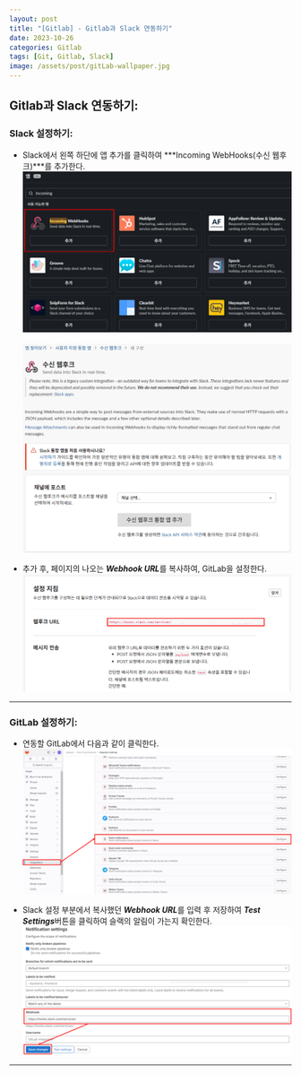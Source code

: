 ```yaml
---
layout: post
title: "[Gitlab] - Gitlab과 Slack 연동하기"
date: 2023-10-26
categories: Gitlab
tags: [Git, Gitlab, Slack]
image: /assets/post/gitLab-wallpaper.jpg
---
```



## Gitlab과 Slack 연동하기:
### Slack 설정하기:
- Slack에서 왼쪽 하단에 앱 추가를 클릭하여 ***Incoming WebHooks(수신 웹후크)***를 추가한다.
[![Slack Incoming WebHooks 추가](/assets/images/Gitlab/Slack%20Incoming%20WebHooks%20추가.png)](/assets/images/Gitlab/Slack%20Incoming%20WebHooks%20추가.png)&nbsp; 
[![Slack Webhooks 채널 추가](/assets/images/Gitlab/Slack%20Webhooks%20채널%20추가.png)](/assets/images/Gitlab/Slack%20Webhooks%20채널%20추가.png)

- 추가 후, 페이지의 나오는 ***Webhook URL***를 복사하여, GitLab을 설정한다.
[![slack gitlab webhook url](/assets/images/Gitlab/slack%20gitlab%20webhook%20url.png)](/assets/images/Gitlab/slack%20gitlab%20webhook%20url.png)

* * *

### GitLab 설정하기:
- 연동할 GitLab에서 다음과 같이 클릭한다.
[![gitlab slack 알림 설치](/assets/images/Gitlab/gitlab%20slack%20알림%20설치.png)](/assets/images/Gitlab/gitlab%20slack%20알림%20설치.png)

- Slack 설정 부분에서 복사했던 ***Webhook URL***를 입력 후 저장하여 ***Test Settings***버튼을 클릭하여 슬랙의 알림이 가는지 확인한다.
[![Gitlab Slack Notification setting URL 적용](/assets/images/Gitlab/Gitlab%20Slack%20Notification%20setting%20URL%20적용.png)](/assets/images/Gitlab/Gitlab%20Slack%20Notification%20setting%20URL%20적용.png)

* * *